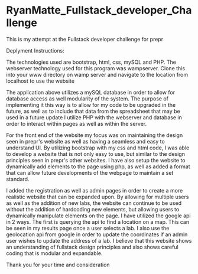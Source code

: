 # RyanMatte_Fullstack_developer_Challenge

This is my attempt at the Fullstack developer challenge for prepr

Deplyment Instructions: 

The technologies used are bootstrap, html, css, mySQL and PHP.
The webserver technology used for this program was wampserver.
Clone this into your www directory on wamp server and navigate to the location from localhost to use the website

The application above utilizes a mySQL database in order to allow for database access as well modularity of the system. 
The purpose of implementing it this way is to allow for my code to be upgraded in the future, as well as to include that data from the spreadsheet that may be used in a future update
I utilize PHP with the webserver and database in order to interact within pages as well as within the server.

For the front end of the website my focus was on maintaining the design seen in prepr's website as well as having a seamless and easy to understand UI. By utilizing bootstrap with my css and html code, I was able to develop a website that is not only easy to use, but similar to the design principles seen in prepr's other websites. I have also setup the website to dynamically add elements to the page using php, as well as added a format that can allow future developments of the webpage to maintain a set standard. 

I added the registration as well as admin pages in order to create a more realistic website that can be expanded upon. By allowing for multiple users as well as the addition of new labs, the website can continue to be used without the addition of hardcoding new elements, but allowing users to dynamically manipulate elements on the page. I have utilized the google api in 2 ways. The first is querying the api to find a location on a map. This can be seen in my results page once a user selects a lab. I also use the geolocation api from google in order to update the coordinates if an admin user wishes to update the address of a lab. I believe that this website shows an understanding of fullstack design principles and also shows careful coding that is modular and expandable.

Thank you for your time and consideration
